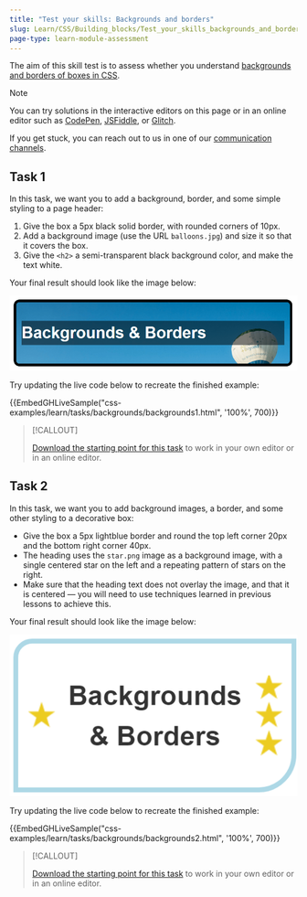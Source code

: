 ```yaml
---
title: "Test your skills: Backgrounds and borders"
slug: Learn/CSS/Building_blocks/Test_your_skills_backgrounds_and_borders
page-type: learn-module-assessment
---
```




The aim of this skill test is to assess whether you understand [backgrounds and borders of boxes in CSS](/en-US/docs/Learn/CSS/Building_blocks/Backgrounds_and_borders).

> [!NOTE]
> You can try solutions in the interactive editors on this page or in an online editor such as [CodePen](https://codepen.io/), [JSFiddle](https://jsfiddle.net/), or [Glitch](https://glitch.com/).
>
> If you get stuck, you can reach out to us in one of our [communication channels](/en-US/docs/MDN/Community/Communication_channels).

## Task 1

In this task, we want you to add a background, border, and some simple styling to a page header:

1. Give the box a 5px black solid border, with rounded corners of 10px.
2. Add a background image (use the URL `balloons.jpg`) and size it so that it covers the box.
3. Give the `<h2>` a semi-transparent black background color, and make the text white.

Your final result should look like the image below:

![Images shows a box with a photograph background, rounded border and white text on a semi-transparent black background.](backgrounds-task1.png)

Try updating the live code below to recreate the finished example:

{{EmbedGHLiveSample("css-examples/learn/tasks/backgrounds/backgrounds1.html", '100%', 700)}}

> [!CALLOUT]
>
> [Download the starting point for this task](https://github.com/mdn/css-examples/blob/main/learn/tasks/backgrounds/backgrounds1-download.html) to work in your own editor or in an online editor.

## Task 2

In this task, we want you to add background images, a border, and some other styling to a decorative box:

- Give the box a 5px lightblue border and round the top left corner 20px and the bottom right corner 40px.
- The heading uses the `star.png` image as a background image, with a single centered star on the left and a repeating pattern of stars on the right.
- Make sure that the heading text does not overlay the image, and that it is centered — you will need to use techniques learned in previous lessons to achieve this.

Your final result should look like the image below:

![Images shows a box with a blue border rounded at the top left and bottom right corners. On the left of the text is a single star, on the right 3 stars.](backgrounds-task2.png)

Try updating the live code below to recreate the finished example:

{{EmbedGHLiveSample("css-examples/learn/tasks/backgrounds/backgrounds2.html", '100%', 700)}}

> [!CALLOUT]
>
> [Download the starting point for this task](https://github.com/mdn/css-examples/blob/main/learn/tasks/backgrounds/backgrounds2-download.html) to work in your own editor or in an online editor.
